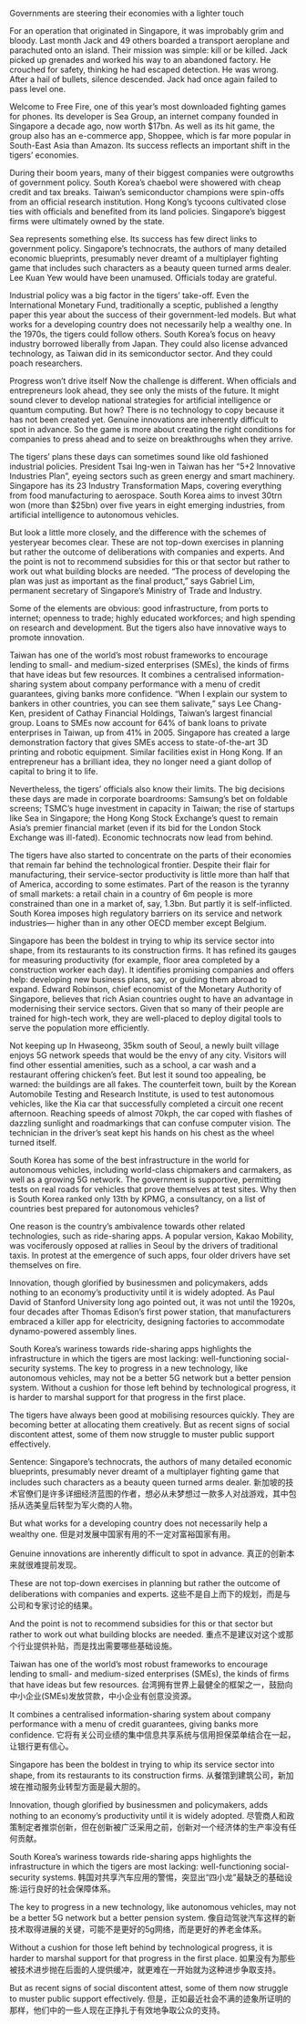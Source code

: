 Governments are steering their economies with a lighter touch

For an operation that originated in Singapore, it was improbably grim and bloody. Last month Jack and 49 others boarded a transport aeroplane and parachuted onto an island. Their mission was simple: kill or be killed. Jack picked up grenades and worked his way to an abandoned factory. He crouched for safety, thinking he had escaped detection. He was wrong. After a hail of bullets, silence descended. Jack had once again failed to pass level one.

Welcome to Free Fire, one of this year’s most downloaded fighting games for phones. Its developer is Sea Group, an internet company founded in Singapore a decade ago, now worth $17bn. As well as its hit game, the group also has an e-commerce app, Shoppee, which is far more popular in South-East Asia than Amazon. Its success reflects an important shift in the tigers’ economies.

During their boom years, many of their biggest companies were outgrowths of government policy. South Korea’s chaebol were showered with cheap credit and tax breaks. Taiwan’s semiconductor champions were spin-offs from an official research institution. Hong Kong’s tycoons cultivated close ties with officials and benefited from its land policies. Singapore’s biggest firms were ultimately owned by the state.

Sea represents something else. Its success has few direct links to government policy. Singapore’s technocrats, the authors of many detailed economic blueprints, presumably never dreamt of a multiplayer fighting game that includes such characters as a beauty queen turned arms dealer. Lee Kuan Yew would have been unamused. Officials today are grateful.

Industrial policy was a big factor in the tigers’ take-off. Even the International Monetary Fund, traditionally a sceptic, published a lengthy paper this year about the success of their government-led models. But what works for a developing country does not necessarily help a wealthy one. In the 1970s, the tigers could follow others. South Korea’s focus on heavy industry borrowed liberally from Japan. They could also license advanced technology, as Taiwan did in its semiconductor sector. And they could poach researchers.

Progress won’t drive itself
Now the challenge is different. When officials and entrepreneurs look ahead, they see only the mists of the future. It might sound clever to develop national strategies for artificial intelligence or quantum computing. But how? There is no technology to copy because it has not been created yet. Genuine innovations are inherently difficult to spot in advance. So the game is more about creating the right conditions for companies to press ahead and to seize on breakthroughs when they arrive.

The tigers’ plans these days can sometimes sound like old fashioned industrial policies. President Tsai Ing-wen in Taiwan has her “5+2 Innovative Industries Plan”, eyeing sectors such as green energy and smart machinery. Singapore has its 23 Industry Transformation Maps, covering everything from food manufacturing to aerospace. South Korea aims to invest 30trn won (more than $25bn) over five years in eight emerging industries, from artificial intelligence to autonomous vehicles.

But look a little more closely, and the difference with the schemes of yesteryear becomes clear. These are not top-down exercises in planning but rather the outcome of deliberations with companies and experts. And the point is not to recommend subsidies for this or that sector but rather to work out what building blocks are needed. “The process of developing the plan was just as important as the final product,” says Gabriel Lim, permanent secretary of Singapore’s Ministry of Trade and Industry.

Some of the elements are obvious: good infrastructure, from ports to internet; openness to trade; highly educated workforces; and high spending on research and development. But the tigers also have innovative ways to promote innovation.

Taiwan has one of the world’s most robust frameworks to encourage lending to small- and medium-sized enterprises (SMEs), the kinds of firms that have ideas but few resources. It combines a centralised information-sharing system about company performance with a menu of credit guarantees, giving banks more confidence. “When I explain our system to bankers in other countries, you can see them salivate,” says Lee Chang-Ken, president of Cathay Financial Holdings, Taiwan’s largest financial group. Loans to SMEs now account for 64% of bank loans to private enterprises in Taiwan, up from 41% in 2005. Singapore has created a large demonstration factory that gives SMEs access to state-of-the-art 3D printing and robotic equipment. Similar facilities exist in Hong Kong. If an entrepreneur has a brilliant idea, they no longer need a giant dollop of capital to bring it to life.

Nevertheless, the tigers’ officials also know their limits. The big decisions these days are made in corporate boardrooms: Samsung’s bet on foldable screens; TSMC’s huge investment in capacity in Taiwan; the rise of startups like Sea in Singapore; the Hong Kong Stock Exchange’s quest to remain Asia’s premier financial market (even if its bid for the London Stock Exchange was ill-fated). Economic technocrats now lead from behind.

The tigers have also started to concentrate on the parts of their economies that remain far behind the technological frontier. Despite their flair for manufacturing, their service-sector productivity is little more than half that of America, according to some estimates. Part of the reason is the tyranny of small markets: a retail chain in a country of 6m people is more constrained than one in a market of, say, 1.3bn. But partly it is self-inflicted. South Korea imposes high regulatory barriers on its service and network industries— higher than in any other OECD member except Belgium.

Singapore has been the boldest in trying to whip its service sector into shape, from its restaurants to its construction firms. It has refined its gauges for measuring productivity (for example, floor area completed by a construction worker each day). It identifies promising companies and offers help: developing new business plans, say, or guiding them abroad to expand. Edward Robinson, chief economist of the Monetary Authority of Singapore, believes that rich Asian countries ought to have an advantage in modernising their service sectors. Given that so many of their people are trained for high-tech work, they are well-placed to deploy digital tools to serve the population more efficiently.

Not keeping up
In Hwaseong, 35km south of Seoul, a newly built village enjoys 5G network speeds that would be the envy of any city. Visitors will find other essential amenities, such as a school, a car wash and a restaurant offering chicken’s feet. But lest it sound too appealing, be warned: the buildings are all fakes. The counterfeit town, built by the Korean Automobile Testing and Research Institute, is used to test autonomous vehicles, like the Kia car that successfully completed a circuit one recent afternoon. Reaching speeds of almost 70kph, the car coped with flashes of dazzling sunlight and roadmarkings that can confuse computer vision. The technician in the driver’s seat kept his hands on his chest as the wheel turned itself.

South Korea has some of the best infrastructure in the world for autonomous vehicles, including world-class chipmakers and carmakers, as well as a growing 5G network. The government is supportive, permitting tests on real roads for vehicles that prove themselves at test sites. Why then is South Korea ranked only 13th by KPMG, a consultancy, on a list of countries best prepared for autonomous vehicles?

One reason is the country’s ambivalence towards other related technologies, such as ride-sharing apps. A popular version, Kakao Mobility, was vociferously opposed at rallies in Seoul by the drivers of traditional taxis. In protest at the emergence of such apps, four older drivers have set themselves on fire.

Innovation, though glorified by businessmen and policymakers, adds nothing to an economy’s productivity until it is widely adopted. As Paul David of Stanford University long ago pointed out, it was not until the 1920s, four decades after Thomas Edison’s first power station, that manufacturers embraced a killer app for electricity, designing factories to accommodate dynamo-powered assembly lines.

South Korea’s wariness towards ride-sharing apps highlights the infrastructure in which the tigers are most lacking: well-functioning social-security systems. The key to progress in a new technology, like autonomous vehicles, may not be a better 5G network but a better pension system. Without a cushion for those left behind by technological progress, it is harder to marshal support for that progress in the first place.

The tigers have always been good at mobilising resources quickly. They are becoming better at allocating them creatively. But as recent signs of social discontent attest, some of them now struggle to muster public support effectively.

Sentence:
Singapore’s technocrats, the authors of many detailed economic blueprints, presumably never dreamt of a multiplayer fighting game that includes such characters as a beauty queen turned arms dealer.
新加坡的技术官僚们是许多详细经济蓝图的作者，想必从未梦想过一款多人对战游戏，其中包括从选美皇后转型为军火商的人物。

But what works for a developing country does not necessarily help a wealthy one.
但是对发展中国家有用的不一定对富裕国家有用。

Genuine innovations are inherently difficult to spot in advance.
真正的创新本来就很难提前发现。

These are not top-down exercises in planning but rather the outcome of deliberations with companies and experts.
这些不是自上而下的规划，而是与公司和专家讨论的结果。

And the point is not to recommend subsidies for this or that sector but rather to work out what building blocks are needed.
重点不是建议对这个或那个行业提供补贴，而是找出需要哪些基础设施。

Taiwan has one of the world’s most robust frameworks to encourage lending to small- and medium-sized enterprises (SMEs), the kinds of firms that have ideas but few resources.
台湾拥有世界上最健全的框架之一，鼓励向中小企业(SMEs)发放贷款，中小企业有创意没资源。

It combines a centralised information-sharing system about company performance with a menu of credit guarantees, giving banks more confidence.
它将有关公司业绩的集中信息共享系统与信用担保菜单结合在一起，让银行更有信心。

Singapore has been the boldest in trying to whip its service sector into shape, from its restaurants to its construction firms.
从餐馆到建筑公司，新加坡在推动服务业转型方面是最大胆的。

Innovation, though glorified by businessmen and policymakers, adds nothing to an economy’s productivity until it is widely adopted.
尽管商人和政策制定者推崇创新，但在创新被广泛采用之前，创新对一个经济体的生产率没有任何贡献。

South Korea’s wariness towards ride-sharing apps highlights the infrastructure in which the tigers are most lacking: well-functioning social-security systems.
韩国对共享汽车应用的警惕，突显出“四小龙”最缺乏的基础设施:运行良好的社会保障体系。

The key to progress in a new technology, like autonomous vehicles, may not be a better 5G network but a better pension system.
像自动驾驶汽车这样的新技术取得进展的关键，可能不是更好的5g网络，而是更好的养老金体系。

Without a cushion for those left behind by technological progress, it is harder to marshal support for that progress in the first place.
如果没有为那些被技术进步抛在后面的人提供缓冲，就更难在一开始就为这种进步争取支持。

But as recent signs of social discontent attest, some of them now struggle to muster public support effectively.
但是，正如最近社会不满的迹象所证明的那样，他们中的一些人现在正挣扎于有效地争取公众的支持。